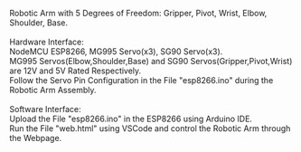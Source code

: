 Robotic Arm with 5 Degrees of Freedom: Gripper, Pivot, Wrist, Elbow, Shoulder, Base.<br /><br />
Hardware Interface:<br />NodeMCU ESP8266, MG995 Servo(x3), SG90 Servo(x3).<br />
MG995 Servos(Elbow,Shoulder,Base) and SG90 Servos(Gripper,Pivot,Wrist) are 12V and 5V Rated Respectively.<br />
Follow the Servo Pin Configuration in the File "esp8266.ino" during the Robotic Arm Assembly.<br /><br />
Software Interface:<br />
Upload the File "esp8266.ino" in the ESP8266 using Arduino IDE.<br />
Run the File "web.html" using VSCode and control the Robotic Arm through the Webpage.
